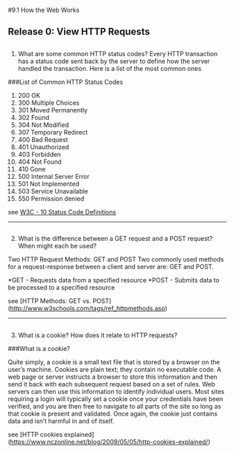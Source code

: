 #9.1 How the Web Works

 Release 0: View HTTP Requests
----
##
1. What are some common HTTP status codes?
Every HTTP transaction has a status code sent back by the server to define how the server handled the transaction. Here is a list of the most common ones

###List of Common HTTP Status Codes

1. 200 OK
2. 300 Multiple Choices
3. 301 Moved Permanently
4. 302 Found
5. 304 Not Modified
6. 307 Temporary Redirect
7. 400 Bad Request
8. 401 Unauthorized
9. 403 Forbidden
10. 404 Not Found
11. 410 Gone
12. 500 Internal Server Error
13. 501 Not Implemented
14. 503 Service Unavailable
15. 550 Permission denied

see [W3C - 10 Status Code Definitions](https://www.w3.org/Protocols/rfc2616/rfc2616-sec10.html#sec10)

----
##
2) What is the difference between a GET request and a POST request? When might each be used?

Two HTTP Request Methods: GET and POST
Two commonly used methods for a request-response between a client and server are: GET and POST.

*GET - Requests data from a specified resource
*POST - Submits data to be processed to a specified resource

see [HTTP Methods: GET vs. POST]
(http://www.w3schools.com/tags/ref_httpmethods.asp)

----
##
3) What is a cookie? How does it relate to HTTP requests?


###What is a cookie?

Quite simply, a cookie is a small text file that is stored by a browser on the user’s machine. Cookies are plain text; they contain no executable code. A web page or server instructs a browser to store this information and then send it back with each subsequent request based on a set of rules. Web servers can then use this information to identify individual users. Most sites requiring a login will typically set a cookie once your credentials have been verified, and you are then free to navigate to all parts of the site so long as that cookie is present and validated. Once again, the cookie just contains data and isn’t harmful in and of itself.

see [HTTP cookies explained]
(https://www.nczonline.net/blog/2009/05/05/http-cookies-explained/)